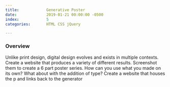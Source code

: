 ```yaml
---
title:            Generative Poster
date:             2019-01-21 00:00:00 -0500
index:            5
categories:       HTML CSS jQuery

---
```


### Overview
Unlike print design, digital design evolves and exists in multiple contexts. Create a website that produces a variety of different results. Screenshot them to create a 6 part poster series. How can you use what you made on its own? What about with the addition of type? Create a website that houses the p and links back to the generator

